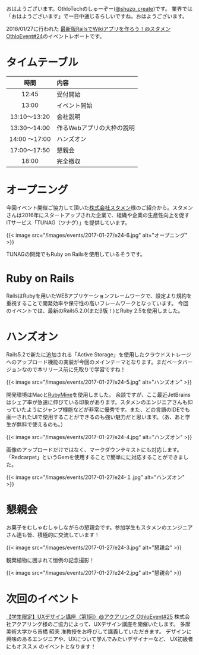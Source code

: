
おはようございます。OthloTechのしゅーぞー([@shuzo_create](https://twitter.com/shuzo_create))です。
業界では「おはようございます」で一日中通じるらしいですね。おはようございます。

2018/01/27に行われた [最新版RailsでWikiアプリを作ろう！@スタメン OthloEvent#24](https://othlotech.connpass.com/event/74844/)のイベントレポートです。

# タイムテーブル
|時間|内容|
|:-----:|:-----|
|12:45 |受付開始|
|13:00 |イベント開始 |
|13:10～13:20 |会社説明 |
|13:30～14:00 |作るWebアプリの大枠の説明|
|14:00 〜17:00 |ハンズオン|
|17:00～17:50 |懇親会|
|18:00 |完全撤収|

# オープニング
今回イベント開催ご協力して頂いた[株式会社スタメン](https://stmn.co.jp/)様のご紹介から。スタメンさんは2016年にスタートアップされた企業で、組織や企業の生産性向上を促すITサービス「TUNAG（ツナグ）」を提供しています。

{{< image src="/images/events/2017-01-27/e24-6.jpg" alt="オープニング" >}}

TUNAGの開発でもRuby on Railsを使用しているそうです。

# Ruby on Rails
RailsはRubyを用いたWEBアプリケーションフレームワークで、設定より規約を重視することで開発効率や保守性の高いフレームワークとなっています。
今回のイベントでは、最新のRails5.2.0(まだβ版！)とRuby 2.5を使用しました。

# ハンズオン
Rails5.2で新たに追加される「Active Storage」を使用したクラウドストレージへのアップロード機能の実装が今回のメインテーマとなります。まだベータバージョンなので本リリース前に先取りで学習ですね！

{{< image src="/images/events/2017-01-27/e24-5.jpg" alt="ハンズオン" >}}

開発環境はMacと[RubyMine](https://www.jetbrains.com/ruby/)を使用しました。
余談ですが、ここ最近JetBrainsはシェア率が急速に伸びている印象があります。スタメンのエンジニアさんも仰っていたようにジャンプ機能などが非常に優秀です。また、どの言語のIDEでも画一されたUIで使用することができるのも強い魅力だと思います。（あ、あと学生が無料で使えるのも。）

{{< image src="/images/events/2017-01-27/e24-4.jpg" alt="ハンズオン" >}}

画像のアップロードだけではなく、マークダウンテキストにも対応します。「Redcarpet」というGemを使用することで簡単にに対応することができました。

{{< image src="/images/events/2017-01-27/e24-１.jpg" alt="ハンズオン" >}}

# 懇親会
お菓子をむしゃむしゃしながらの懇親会です。参加学生もスタメンのエンジニアさん達も皆、積極的に交流しています！

{{< image src="/images/events/2017-01-27/e24-3.jpg" alt="懇親会" >}}

観葉植物に囲まれて恒例の記念撮影！

{{< image src="/images/events/2017-01-27/e24-2.jpg" alt="懇親会" >}}

# 次回のイベント
[【学生限定】UXデザイン講座（第1回）@アクアリング OthloEvent#25](https://othlotech.connpass.com/event/77216/)
株式会社アクアリング様のご協力によって、UXデザイン講座を開催いたします。
多摩美術大学から吉橋 昭夫 准教授をお呼びして講義していただきます。
デザインに興味のあるエンジニアや、UXについて学んでみたいデザイナーなど、 UX初級者にもオススメ のイベントとなります！
